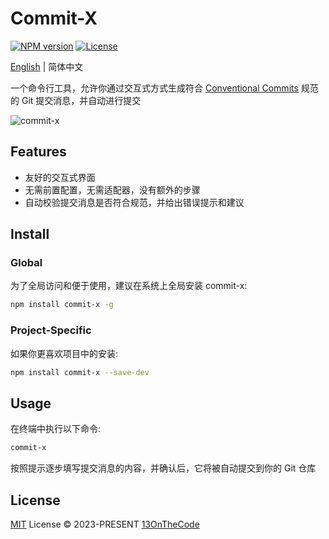 # Commit-X

[![NPM version](https://img.shields.io/npm/v/commit-x?color=f14e32&amp;label=)](https://www.npmjs.com/package/commit-x)
[![License](https://img.shields.io/badge/license-MIT-blue.svg?color=f14e32&amp;label=)](LICENSE.md)

[English](README.md) | 简体中文

一个命令行工具，允许你通过交互式方式生成符合 [Conventional Commits](https://www.conventionalcommits.org) 规范的 Git 提交消息，并自动进行提交

![commit-x](https://github.com/13OnTheCode/commit-x/assets/137921275/e71c8c2d-32ed-41a5-bb41-0f3b5260269f)

## Features

- 友好的交互式界面
- 无需前置配置，无需适配器，没有额外的步骤
- 自动校验提交消息是否符合规范，并给出错误提示和建议

## Install

### Global

为了全局访问和便于使用，建议在系统上全局安装 commit-x:

```bash
npm install commit-x -g
```

### Project-Specific

如果你更喜欢项目中的安装:

```bash
npm install commit-x --save-dev
```

## Usage

在终端中执行以下命令:

```bash
commit-x
```

按照提示逐步填写提交消息的内容，并确认后，它将被自动提交到你的 Git 仓库

## License

[MIT](LICENSE.md) License &copy; 2023-PRESENT [13OnTheCode](https://github.com/13OnTheCode)
